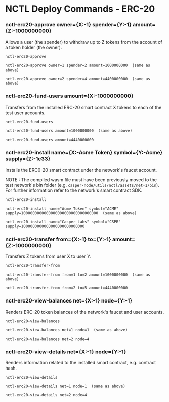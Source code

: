 # NCTL Deploy Commands - ERC-20

### nctl-erc20-approve owner={X:-1} spender={Y:-1} amount={Z:-1000000000} 

Allows a user (the spender) to withdraw up to Z tokens from the account of a token holder (the owner).  

```
nctl-erc20-approve 

nctl-erc20-approve owner=1 spender=2 amount=1000000000  (same as above)

nctl-erc20-approve owner=2 spender=4 amount=4400000000  (same as above)
```

### nctl-erc20-fund-users amount={X:-1000000000} 

Transfers from the installed ERC-20 smart contract X tokens to each of the test user accounts.  

```
nctl-erc20-fund-users 

nctl-erc20-fund-users amount=1000000000  (same as above)

nctl-erc20-fund-users amount=4440000000  
```

### nctl-erc20-install name={X:-Acme Token} symbol={Y:-Acme} supply={Z:-1e33}  

Installs the ERC0-20 smart contract under the network's faucet account.  

NOTE : The compiled wasm file must have been previously moved to the test network's bin folder (e.g. `casper-node/utils/nctl/assets/net-1/bin`).  For further information refer to the network's smart contract SDK.

```
nctl-erc20-install 

nctl-erc20-install name="Acme Token" symbol="ACME" supply=1000000000000000000000000000000000  (same as above)

nctl-erc20-install name="Casper Labs" symbol="CSPR" supply=1000000000000000000000000000
```

### nctl-erc20-transfer from={X:-1} to={Y:-1} amount={Z:-1000000000} 

Transfers Z tokens from user X to user Y.  

```
nctl-erc20-transfer-from 

nctl-erc20-transfer-from from=1 to=2 amount=1000000000  (same as above)

nctl-erc20-transfer-from from=2 to=5 amount=4440000000  
```

### nctl-erc20-view-balances net={X:-1} node={Y:-1} 

Renders ERC-20 token balances of the network's faucet and user accounts.  

```
nctl-erc20-view-balances 

nctl-erc20-view-balances net=1 node=1  (same as above)

nctl-erc20-view-balances net=2 node=4
```

### nctl-erc20-view-details net={X:-1} node={Y:-1} 

Renders information related to the installed smart contract, e.g. contract hash.  

```
nctl-erc20-view-details 

nctl-erc20-view-details net=1 node=1  (same as above)

nctl-erc20-view-details net=2 node=4
```
